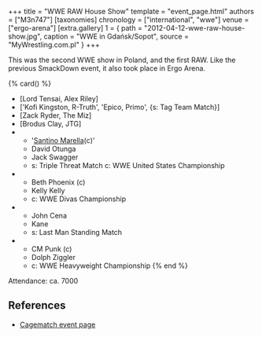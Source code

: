 +++
title = "WWE RAW House Show"
template = "event_page.html"
authors = ["M3n747"]
[taxonomies]
chronology = ["international", "wwe"]
venue = ["ergo-arena"]
[extra.gallery]
1 = { path = "2012-04-12-wwe-raw-house-show.jpg", caption = "WWE in Gdańsk/Sopot", source = "MyWrestling.com.pl" }
+++

This was the second WWE show in Poland, and the first RAW. Like the previous SmackDown event, it also took place in Ergo Arena.

{% card() %}
- [Lord Tensai, Alex Riley]
- ['Kofi Kingston, R-Truth', 'Epico, Primo', {s: Tag Team Match}]
- [Zack Ryder, The Miz]
- [Brodus Clay, JTG]
- - '[Santino Marella](@/w/santino.md)(c)'
  - David Otunga
  - Jack Swagger
  - s: Triple Threat Match
    c: WWE United States Championship
- - Beth Phoenix (c)
  - Kelly Kelly
  - c: WWE Divas Championship
- - John Cena
  - Kane
  - s: Last Man Standing Match
- - CM Punk (c)
  - Dolph Ziggler
  - c: WWE Heavyweight Championship
{% end %}

Attendance: ca. 7000

## References

* [Cagematch event page](https://www.cagematch.net/?id=1&nr=77247)
